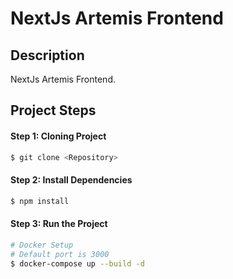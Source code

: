 # NextJs Artemis Frontend

## Description
NextJs Artemis Frontend.

## Project Steps
#### Step 1: Cloning Project

```bash
$ git clone <Repository>
```

#### Step 2: Install Dependencies

```bash
$ npm install
```

#### Step 3: Run the Project

```bash
# Docker Setup
# Default port is 3000
$ docker-compose up --build -d
```
